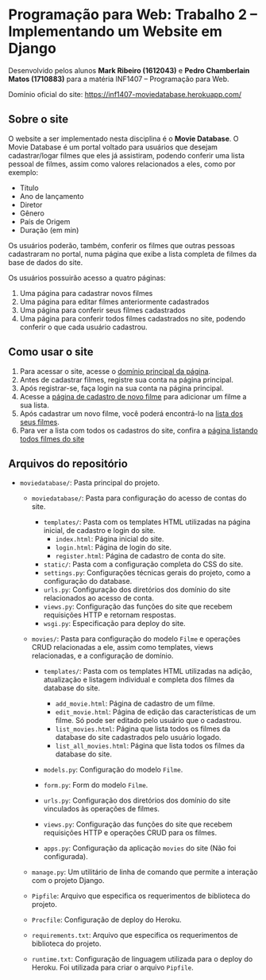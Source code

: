 # Programação para Web: Trabalho 2 – Implementando um Website em Django
Desenvolvido pelos alunos **Mark Ribeiro (1612043)** e **Pedro Chamberlain Matos (1710883)** para a matéria INF1407 – Programação para Web.

Domínio oficial do site: https://inf1407-moviedatabase.herokuapp.com/

## Sobre o site

O website a ser implementado nesta disciplina é o **Movie Database**. O Movie Database é um portal voltado para usuários que desejam cadastrar/logar filmes que eles já assistiram, podendo conferir uma lista pessoal de filmes, assim como valores relacionados a eles, como por exemplo:
- Título
- Ano de lançamento
- Diretor
- Gênero
- País de Origem
- Duração (em min)

Os usuários poderão, também, conferir os filmes que outras pessoas cadastraram no portal, numa página que exibe a lista completa de filmes da base de dados do site.

Os usuários possuirão acesso a quatro páginas:
1. Uma página para cadastrar novos filmes
2. Uma página para editar filmes anteriormente cadastrados
3. Uma página para conferir seus filmes cadastrados
4. Uma página para conferir todos filmes cadastrados no site, podendo conferir o que cada usuário cadastrou.

## Como usar o site
1. Para acessar o site, acesse o [domínio principal da página](https://inf1407-moviedatabase.herokuapp.com/).
2. Antes de cadastrar filmes, registre sua conta na página principal.
3. Após registrar-se, faça login na sua conta na página principal.
4. Acesse a [página de cadastro de novo filme](https://inf1407-moviedatabase.herokuapp.com/movies/create/) para adicionar um filme a sua lista.
5. Após cadastrar um novo filme, você poderá encontrá-lo na [lista dos seus filmes](https://inf1407-moviedatabase.herokuapp.com/movies/list/).
6. Para ver a lista com todos os cadastros do site, confira a [página listando todos filmes do site](https://inf1407-moviedatabase.herokuapp.com/movies/list_all/)

## Arquivos do repositório
- `moviedatabase/`: Pasta principal do projeto.

  - `moviedatabase/`: Pasta para configuração do acesso de contas do site.
  
    - `templates/`: Pasta com os templates HTML utilizadas na página inicial, de cadastro e login do site. 
      - `index.html`: Página inicial do site.
      - `login.html`: Página de login do site.
      - `register.html`: Página de cadastro de conta do site.
    - `static/`: Pasta com a configuração completa do CSS do site. 
    - `settings.py`: Configurações técnicas gerais do projeto, como a configuração do database.
    - `urls.py`:  Configuração dos diretórios dos domínio do site relacionados ao acesso de conta.
    - `views.py`:  Configuração das funções do site que recebem requisições HTTP e retornam respostas.
    - `wsgi.py`: Especificação para deploy do site.
    
  - `movies/`: Pasta para configuração do modelo `Filme` e operações CRUD relacionadas a ele, assim como templates, views relacionadas, e a configuração de domínio.
  
    - `templates/`: Pasta com os templates HTML utilizadas na adição, atualização e listagem individual e completa dos filmes da database do site. 
    
      - `add_movie.html`: Página de cadastro de um filme.
      - `edit_movie.html`: Página de edição das características de um filme. Só pode ser editado pelo usuário que o cadastrou.
      - `list_movies.html`: Página que lista todos os filmes da database do site cadastrados pelo usuário logado.
      - `list_all_movies.html`: Página que lista todos os filmes da database do site.
    - `models.py`: Configuração do modelo `Filme`.
    - `form.py`: Form do modelo `Filme`.
    - `urls.py`:  Configuração dos diretórios dos domínio do site vinculados às operações de filmes.
    - `views.py`:  Configuração das funções do site que recebem requisições HTTP e operações CRUD para os filmes.
    - `apps.py`:  Configuração da aplicação `movies` do site (Não foi configurada).
    
  - `manage.py`: Um utilitário de linha de comando que permite a interação com o projeto Django.
  - `Pipfile`: Arquivo que especifica os requerimentos de biblioteca do projeto.
  - `Procfile`: Configuração de deploy do Heroku.
  - `requirements.txt`: Arquivo que especifica os requerimentos de biblioteca do projeto.
  - `runtime.txt`: Configuração de linguagem utilizada para o deploy do Heroku. Foi utilizada para criar o arquivo `Pipfile`.
